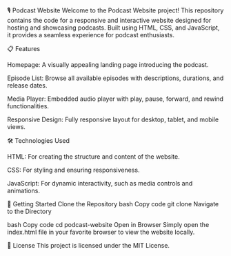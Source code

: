 🎙️ Podcast Website
Welcome to the Podcast Website project! This repository contains the code for a responsive and interactive website designed for hosting and showcasing podcasts. Built using HTML, CSS, and JavaScript, it provides a seamless experience for podcast enthusiasts.

📋 Features

Homepage: A visually appealing landing page introducing the podcast.

Episode List: Browse all available episodes with descriptions, durations, and release dates.

Media Player: Embedded audio player with play, pause, forward, and rewind functionalities.

Responsive Design: Fully responsive layout for desktop, tablet, and mobile views.

🛠️ Technologies Used

HTML: For creating the structure and content of the website.

CSS: For styling and ensuring responsiveness.

JavaScript: For dynamic interactivity, such as media controls and animations.

🚀 Getting Started
Clone the Repository
bash
Copy code
git clone 
Navigate to the Directory

bash
Copy code
cd podcast-website
Open in Browser
Simply open the index.html file in your favorite browser to view the website locally.

📜 License
This project is licensed under the MIT License.














